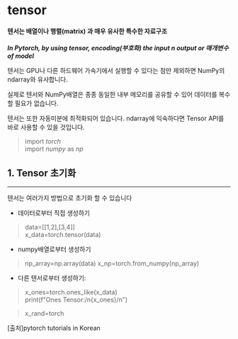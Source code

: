 # tensor
#### 텐서는 **배열**이나 __행렬(matrix)__ 과 매우 유사한 특수한 자료구조
***In Pytorch, by using tensor, encoding(부호화) the input n output or 매개변수 of model***

텐서는 GPU나 다른 하드웨어 가속기에서 실행할 수 있다는 점만 제외하면 NumPy의 ndarray와 유사합니다. 

실제로 텐서와 NumPy배열은 종종 동일한 내부 메모리를 공유할 수 있어 데이터를 복수할 필요가 없습니다. 

텐서는 또한 자동미분에 최적화되어 있습니다. ndarray에 익숙하다면 Tensor API를 바로 사용할 수 있을 것입니다.

>  import *torch*  
import *numpy* as *np* 

##  1. Tensor 초기화 
----------------------------
텐서는 여러가지 방법으로 초기화 할 수 있습니다
 + 데이터로부터 직접 생성하기  
 > data=[[1,2],[3,4]]  
 x_data=torch.tensor(data)

+  numpy배열로부터 생성하기
> np_array=np.array(data)
x_np=torch.from_numpy(np_array)

+ 다른 텐서로부터 생성하기:
> x_ones=torch.ones_like(x_data)  
print(f"Ones Tensor:/n{x_ones}/n")  

> x_rand=torch


[출처]pytorch tutorials in Korean